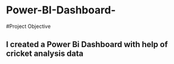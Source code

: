 # Power-BI-Dashboard-

#Project Objective 
##  I created a Power Bi Dashboard with help of cricket analysis data 
